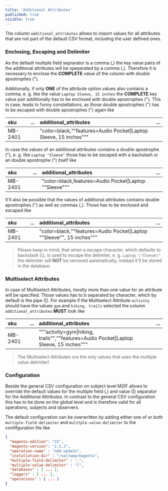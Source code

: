 ```yaml
---
title: 'Additional Attributes'
published: true
visible: true
---
```


The column `additional_attributes` allows to import values for all attributes that are not part of the default CSV format, including the user defined ones.

### Enclosing, Escaping and Delimiter

As the default multiple field seprarator is a comma (,) the key value pairs of the additional attributes will be speparated by a comma (,). Therefore it is necessary to enclose the **COMPLETE** value of the column with double apostrophes ("). 

Additionally, if only **ONE** of the attribute option values also contains a comma, e. g. like the value `Laptop Sleeve, 15 inches` the **COMPLETE** key value pair additionally has to be enclosed with double apostrophes ("). This in case, leads to funny constellations, as those double apostrophes (") has to be escaped with double apostrophes (") again like

| sku     | ... | additional_attributes                                                           | ... |
|:--------|:----|:--------------------------------------------------------------------------------|:----|
| MB-2401 |     | "color=black,""features=Audio Pocket&#124;Laptop Sleeve, 15 inches"""           |     |

In case the values of an additional attributes contains a double apostrophe ("), e. g. like `Laptop "Sleeve"` those has to be escaped with a backslash or an double apostrophe (") itself like

| sku     | ... | additional_attributes                                                           | ... |
|:--------|:----|:--------------------------------------------------------------------------------|:----|
| MB-2401 |     | "color=black,features=Audio Pocket&#124;Laptop ""Sleeve"""                      |     |

It'll also be possible that the values of additional attributes contains double apostrophes (") as well as commas (,). Those has to be enclosed and escaped like 

| sku     | ... | additional_attributes                                                           | ... |
|:--------|:----|:--------------------------------------------------------------------------------|:----|
| MB-2401 |     | "color=black,""features=Audio Pocket&#124;Laptop ""Sleeve"", 15 inches"""       |     |

> Please keep in mind, that when a escape character, which defaults to backslash (\\), is used to escape the delimiter, e. g. `Laptop \"Sleeve\"` the delimiter will **NOT** be removed automatically, instead it'll be stored in the database.

### Multiselect Attributes

In case of Multiselect Attributes, mostly more than one value for an attribute will be specified. Those values has to b separated by character, which by default is the pipe (|). For example if the Multiselect Attribute `activity` should have the values `gym` and `hiking, trails` selected the column `additional_attributes` **MUST** look like  

| sku     | ... | additional_attributes                                                                                | ... |
|:--------|:----|:-----------------------------------------------------------------------------------------------------|:----|
| MB-2401 |     | """activity=gym&#124;hiking, trails"",""features=Audio Pocket&#124;Laptop Sleeve, 15 inches"""       |     |

> The Multiselect Attributes ore the only values that uses the multiple value delimiter!

### Configuration

Beside the general CSV configuration on subject level M2IF allows to override the default values for the multiple field (,) and value (|) separator for the Additional Attributes. In contrast to the general CSV configuration this has to be done on the global level and is therefore valid for all operations, subjects and observers.

The default configuration can be overwritten by adding either one of or both `multiple-field-delimiter` and `mulitple-value-delimiter` to the confifguration file like

```json
{
  "magento-edition": "CE",
  "magento-version": "2.3.2",
  "operation-name" : "add-update",
  "installation-dir" : "/var/www/magento",
  "multiple-field-delimiter" : ",",
  "multiple-value-delimiter" : "|",
  "databases" : [ ... ],
  "loggers" : [ ... ],
  "operations" : { ... }
}
```